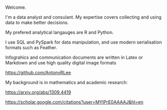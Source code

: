 <!---
AntonyRLee/AntonyRLee is a ✨ special ✨ repository because its `README.md` (this file) appears on your GitHub profile.
You can click the Preview link to take a look at your changes.
--->

Welcome. 

I'm a data analyst and consulant. My expertise covers collecting and using data to make better decisions. 


My prefered analytical langauges are R and Python. 

I use SQL and PySpark for data manipulation, and use modern serialisation formats such as Feather. 

Infograhics and communication documents are written in Latex or Markdown and use high quality digital image formats


https://github.com/AntonyRLee

My background is in mathematics and academic research:

https://arxiv.org/abs/1309.4419

https://scholar.google.com/citations?user=MYlPrE0AAAAJ&hl=en
